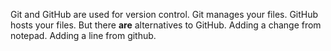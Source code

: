 Git and GitHub are used for version control.
Git manages your files.
GitHub hosts your files.
But there **are** alternatives to GitHub.
Adding a change from notepad.
Adding a line from github.
